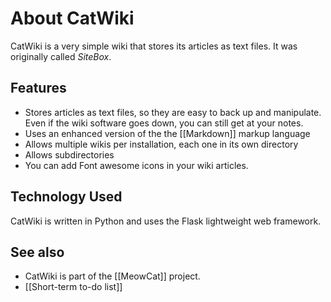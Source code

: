 # About <i class='icon-icon_e600'></i> CatWiki

CatWiki is a very simple wiki that stores its articles as text files. It was originally called *SiteBox*.

## Features

* Stores articles as text files, so they are easy to back up and manipulate. Even if the wiki software goes down, you can still get at your notes.
* Uses an enhanced version of the the [[Markdown]] markup language
* Allows multiple wikis per installation, each one in its own directory
* Allows subdirectories
* You can add Font awesome icons in your wiki articles.

## Technology Used

CatWiki is written in Python and uses the Flask lightweight web framework.

## See also

* CatWiki is part of the [[MeowCat]] project.
* [[Short-term to-do list]]
